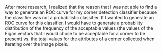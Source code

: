 After more research, I realized that the reason that I was not able to find a way to generate an ROC curve for my corner detection classifier because the classifier was not a probabilistic classifier. If I wanted to generate an ROC curve for this classifier, I would have to generate a probability distribution of the frequency of the acceptable values (the values of the Eigan vectors that I would chose to be acceptable for a corner to be present) vs. the total values for the attributes of a corner collected when iterating over the image pixels.
